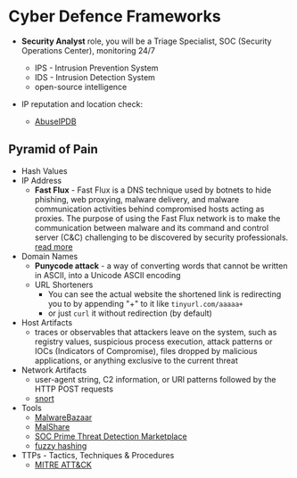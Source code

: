 # Cyber Defence Frameworks

- **Security Analyst** role, you will be a Triage Specialist, SOC (Security Operations Center), monitoring 24/7

  - IPS - Intrusion Prevention System
  - IDS - Intrusion Detection System
  - open-source intelligence

- IP reputation and location check:

  - [AbuseIPDB](https://www.abuseipdb.com/)

## Pyramid of Pain

- Hash Values
- IP Address
  - **Fast Flux** - Fast Flux is a DNS technique used by botnets to hide phishing, web proxying, malware delivery, and malware communication activities behind compromised hosts acting as proxies. The purpose of using the Fast Flux network is to make the communication between malware and its command and control server (C&C) challenging to be discovered by security professionals. [read more](https://unit42.paloaltonetworks.com/fast-flux-101/)
- Domain Names
  - **Punycode attack** - a way of converting words that cannot be written in ASCII, into a Unicode ASCII encoding
  - URL Shorteners
    - You can see the actual website the shortened link is redirecting you to by appending "+" to it like `tinyurl.com/aaaaa+`
    - or just `curl` it without redirection (by default)
- Host Artifacts
  - traces or observables that attackers leave on the system, such as registry values, suspicious process execution, attack patterns or IOCs (Indicators of Compromise), files dropped by malicious applications, or anything exclusive to the current threat
- Network Artifacts
  - user-agent string, C2 information, or URI patterns followed by the HTTP POST requests
  - [snort](https://www.snort.org/)
- Tools
  - [MalwareBazaar](https://bazaar.abuse.ch/)
  - [MalShare](https://malshare.com/)
  - [SOC Prime Threat Detection Marketplace](https://tdm.socprime.com/)
  - [fuzzy hashing](https://ssdeep-project.github.io/ssdeep/index.html)
- TTPs - Tactics, Techniques & Procedures
  - [MITRE ATT&CK](https://attack.mitre.org/)
